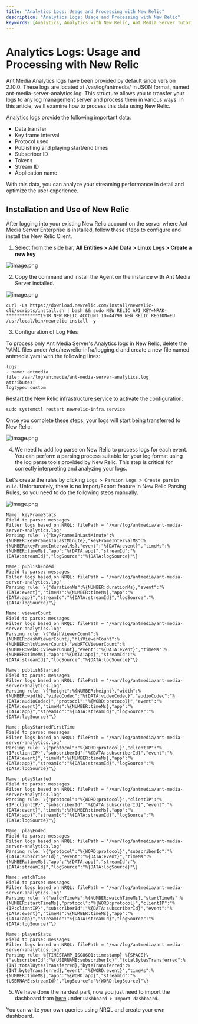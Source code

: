 ```yaml
---
title: "Analytics Logs: Usage and Processing with New Relic"   
description: "Analytics Logs: Usage and Processing with New Relic" 
keywords: [Analytics, Analytics with New Relic, Ant Media Server Tutorials]
---
```


# Analytics Logs: Usage and Processing with New Relic


Ant Media Analytics logs have been provided by default since version 2.10.0. These logs are located at /var/log/antmedia/ in JSON format, named ant-media-server-analytics.log. This structure allows you to transfer your logs to any log management server and process them in various ways. In this article, we'll examine how to process this data using New Relic. 

Analytics logs provide the following important data:

* Data transfer
* Key frame interval
* Protocol used
* Publishing and playing start/end times
* Subscriber ID
* Tokens
* Stream ID
* Application name

With this data, you can analyze your streaming performance in detail and optimize the user experience.


## Installation and Use of New Relic

After logging into your existing New Relic account on the server where Ant Media Server Enterprise is installed, follow these steps to configure and install the New Relic Client.

1. Select from the side bar, **All Entities > Add Data > Linux Logs > Create a new key**

![image.png](@site/static/img/analytics/antmedia-analytics-new-relic-1.png)

2. Copy the command and install the Agent on the instance with Ant Media Server installed.

![image.png](@site/static/img/analytics/antmedia-analytics-new-relic-2.png)

```
curl -Ls https://download.newrelic.com/install/newrelic-cli/scripts/install.sh | bash && sudo NEW_RELIC_API_KEY=NRAK-************YI91R NEW_RELIC_ACCOUNT_ID=44799 NEW_RELIC_REGION=EU /usr/local/bin/newrelic install -y
```
3. Configuration of Log Files

To process only Ant Media Server's Analytics logs in New Relic, delete the YAML files under /etc/newrelic-infra/logging.d and create a new file named antmedia.yaml with the following lines:
```
logs:
- name: antmedia
file: /var/log/antmedia/ant-media-server-analytics.log
attributes:
logtype: custom
```
Restart the New Relic infrastructure service to activate the configuration:

```
sudo systemctl restart newrelic-infra.service
```

Once you complete these steps, your logs will start being transferred to New Relic.

![image.png](@site/static/img/analytics/antmedia-analytics-new-relic-3.png)


4. We need to add log parse on New Relic to process logs for each event. You can perform a parsing process suitable for your log format using the log parse tools provided by New Relic. This step is critical for correctly interpreting and analyzing your logs.

Let's create the rules by clicking `Logs > Parsion Logs > Create parsin rule`. Unfortunately, there is no Import/Export feature in New Relic Parsing Rules, so you need to do the following steps manually. 

![image.png](@site/static/img/analytics/antmedia-analytics-new-relic-4.png)

```
Name: keyFrameStats
Field to parse: messages
Filter logs based on NRQL: filePath = '/var/log/antmedia/ant-media-server-analytics.log'
Parsing rule: \{"keyFramesInLastMinute":%{NUMBER:keyFramesInLastMinute},"keyFrameIntervalMs":%{NUMBER:keyFrameIntervalMs},"event":"%{DATA:event}","timeMs":%{NUMBER:timeMs},"app":"%{DATA:app}","streamId":"%{DATA:streamId}","logSource":"%{DATA:logSource}"\}

Name: publishEnded
Field to parse: messages
Filter logs based on NRQL: filePath = '/var/log/antmedia/ant-media-server-analytics.log'
Parsing rule: \{"durationMs":%{NUMBER:durationMs},"event":"%{DATA:event}","timeMs":%{NUMBER:timeMs},"app":"%{DATA:app}","streamId":"%{DATA:streamId}","logSource":"%{DATA:logSource}"\}

Name: viewerCount
Field to parse: messages
Filter logs based on NRQL: filePath = '/var/log/antmedia/ant-media-server-analytics.log'
Parsing rule: \{"dashViewerCount":%{NUMBER:dashViewerCount},"hlsViewerCount":%{NUMBER:hlsViewerCount},"webRTCViewerCount":%{NUMBER:webRTCViewerCount},"event":"%{DATA:event}","timeMs":%{NUMBER:timeMs},"app":"%{DATA:app}","streamId":"%{DATA:streamId}","logSource":"%{DATA:logSource}"\}

Name: publishStarted
Field to parse: messages
Filter logs based on NRQL: filePath = '/var/log/antmedia/ant-media-server-analytics.log'
Parsing rule: \{"height":%{NUMBER:height},"width":%{NUMBER:width},"videoCodec":"%{DATA:videoCodec}","audioCodec":"%{DATA:audioCodec}","protocol":"%{WORD:protocol}","event":"%{DATA:event}","timeMs":%{NUMBER:timeMs},"app":"%{DATA:app}","streamId":"%{DATA:streamId}","logSource":"%{DATA:logSource}"\}

Name: playStartedFirstTime
Field to parse: messages
Filter logs based on NRQL: filePath = '/var/log/antmedia/ant-media-server-analytics.log'
Parsing rule: \{"protocol":"%{WORD:protocol}","clientIP":"%{IP:clientIP}","subscriberId":"%{DATA:subscriberId}","event":"%{DATA:event}","timeMs":%{NUMBER:timeMs},"app":"%{DATA:app}","streamId":"%{DATA:streamId}","logSource":"%{DATA:logSource}"\}

Name: playStarted
Field to parse: messages
Filter logs based on NRQL: filePath = '/var/log/antmedia/ant-media-server-analytics.log'
Parsing rule: \{"protocol":"%{WORD:protocol}","clientIP":"%{IP:clientIP}","subscriberId":"%{DATA:subscriberId}","event":"%{DATA:event}","timeMs":%{NUMBER:timeMs},"app":"%{DATA:app}","streamId":"%{DATA:streamId}","logSource":"%{DATA:logSource}"\}

Name: playEnded
Field to parse: messages
Filter logs based on NRQL: filePath = '/var/log/antmedia/ant-media-server-analytics.log'
Parsing rule: \{"protocol":"%{WORD:protocol}","subscriberId":"%{DATA:subscriberId}","event":"%{DATA:event}","timeMs":%{NUMBER:timeMs},"app":"%{DATA:app}","streamId":"%{DATA:streamId}","logSource":"%{DATA:logSource}"\}

Name: watchTime
Field to parse: messages
Filter logs based on NRQL: filePath = '/var/log/antmedia/ant-media-server-analytics.log'
Parsing rule: \{"watchTimeMs":%{NUMBER:watchTimeMs},"startTimeMs":%{NUMBER:startTimeMs},"protocol":"%{WORD:protocol}","clientIP":"%{IP:clientIP}","subscriberId":"%{DATA:subscriberId}","event":"%{DATA:event}","timeMs":%{NUMBER:timeMs},"app":"%{DATA:app}","streamId":"%{DATA:streamId}","logSource":"%{DATA:logSource}"\}

Name: playerStats
Field to parse: messages
Filter logs based on NRQL: filePath = '/var/log/antmedia/ant-media-server-analytics.log'
Parsing rule: %{TIMESTAMP_ISO8601:timestamp} %{SPACE}\{"subscriberId":"%{USERNAME:subscriberId}","totalBytesTransferred":%{INT:totalBytesTransferred},"byteTransferred":%{INT:byteTransferred},"event":"%{WORD:event}","timeMs":%{NUMBER:timeMs},"app":"%{WORD:app}","streamId":"%{USERNAME:streamId}","logSource":"%{WORD:logSource}"\}
```

5. We have done the hardest part, now you just need to import the dashboard from [here](https://raw.githubusercontent.com/ant-media/Scripts/master/monitor/ams-new-relic-dashboard.json) under `Dashboard > Import dashboard`. 

You can write your own queries using NRQL and create your own dashboard. 